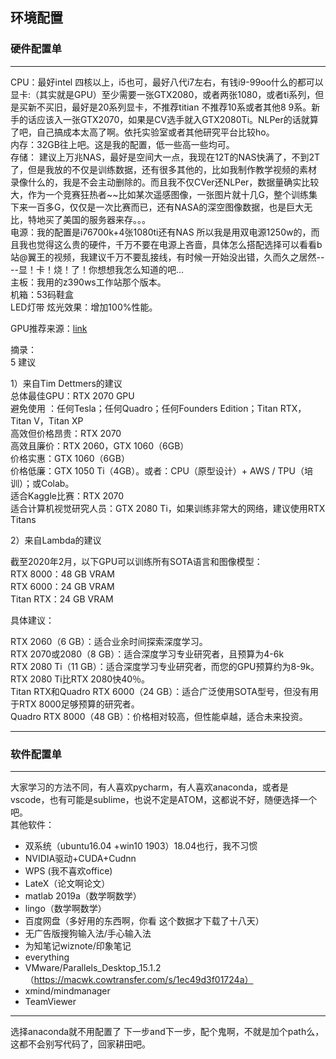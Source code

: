 ## 环境配置

### 硬件配置单

*****
CPU：最好intel 四核以上，i5也可，最好八代i7左右，有钱i9-99oo什么的都可以   
显卡:（其实就是GPU）至少需要一张GTX2080，或者两张1080，或者ti系列，但是买新不买旧，最好是20系列显卡，不推荐titian 不推荐10系或者其他8 9系。新手的话应该入一张GTX2070，如果是CV选手就入GTX2080Ti。NLPer的话就算了吧，自己搞成本太高了啊。依托实验室或者其他研究平台比较ho。  
内存：32GB往上吧。这是我的配置，低一些高一些均可。  
存储： 建议上万兆NAS，最好是空间大一点，我现在12T的NAS快满了，不到2T了，但是我放的不仅是训练数据，还有很多其他的，比如我制作教学视频的素材 录像什么的，我是不会主动删除的。而且我不仅CVer还NLPer，数据量确实比较大，作为一个竞赛狂热者~~比如某次遥感图像，一张图片就十几G，整个训练集下来一百多G，仅仅是一次比赛而已，还有NASA的深空图像数据，也是巨大无比，特地买了美国的服务器来存。。。  
电源：我的配置是i76700k+4张1080ti还有NAS 所以我是用双电源1250w的，而且我也觉得这么贵的硬件，千万不要在电源上吝啬，具体怎么搭配选择可以看看b站@翼王的视频，我建议千万不要乱接线，有时候一开始没出错，久而久之居然----显！卡！烧！了！你想想我怎么知道的吧...   
主板：我用的z390ws工作站那个版本。  
机箱：53码鞋盒  
LED灯带 炫光效果：增加100%性能。  

GPU推荐来源：<a href= "https://mp.weixin.qq.com/s?__biz=MzI5MDUyMDIxNA==&mid=2247493903&idx=1&sn=f4915e27ac2d74f13399b27889303956&chksm=ec1c04f6db6b8de0b4fec29e12ce39e9a0a0048db790269c72060f3dfbdac8898d3878951e78&mpshare=1&scene=1&srcid=&sharer_sharetime=1584151208992&sharer_shareid=98a873b4dfa9c44786aa0623dcf691fb&key=3b0e800a5b4608695fb6967bebd723dd53d5221d65b6a197ff7eb6bc4265c1b3e7073246efb8da99fad51081546e7a715b226f914d9c481f1f5333e6c1c156c52ed85316018630a47b97e6245bd06742&ascene=1&uin=MTM5ODU1MDU0MQ%3D%3D&devicetype=Windows+10&version=62080079&lang=zh_CN&exportkey=AVifK%2BC5inxpD%2F02IJr%2Bn%2Fc%3D&pass_ticket=v8dMP164OAodO0vpFcXnI1nhXGwC3KPdJerg%2F0HXoLhISmUXj9ZBDrp0x1KQeMcF">link </a>  

摘录：  
5 建议  

1）来自Tim Dettmers的建议  
总体最佳GPU：RTX 2070 GPU  
避免使用 ：任何Tesla；任何Quadro；任何Founders Edition；Titan RTX，Titan V，Titan XP  
高效但价格昂贵：RTX 2070  
高效且廉价：RTX 2060，GTX 1060（6GB）  
价格实惠：GTX 1060（6GB）  
价格低廉：GTX 1050 Ti（4GB）。或者：CPU（原型设计）+ AWS / TPU（培训）；或Colab。  
适合Kaggle比赛：RTX 2070  
适合计算机视觉研究人员：GTX 2080 Ti，如果训练非常大的网络，建议使用RTX Titans  

2）来自Lambda的建议  

截至2020年2月，以下GPU可以训练所有SOTA语言和图像模型：  
RTX 8000：48 GB VRAM  
RTX 6000：24 GB VRAM  
Titan RTX：24 GB VRAM  

具体建议：  

RTX 2060（6 GB）：适合业余时间探索深度学习。  
RTX 2070或2080（8 GB）：适合深度学习专业研究者，且预算为4-6k  
RTX 2080 Ti（11 GB）：适合深度学习专业研究者，而您的GPU预算约为8-9k。RTX 2080 Ti比RTX 2080快40％。  
Titan RTX和Quadro RTX 6000（24 GB）：适合广泛使用SOTA型号，但没有用于RTX 8000足够预算的研究者。  
Quadro RTX 8000（48 GB）：价格相对较高，但性能卓越，适合未来投资。  

*****
### 软件配置单  

*****
大家学习的方法不同，有人喜欢pycharm，有人喜欢anaconda，或者是vscode，也有可能是sublime，也说不定是ATOM，这都说不好，随便选择一个吧。  
其他软件：
- 双系统（ubuntu16.04 +win10 1903）18.04也行，我不习惯
- NVIDIA驱动+CUDA+Cudnn
- WPS (我不喜欢office)
- LateX（论文啊论文）
- matlab 2019a（数学啊数学）
- lingo（数学啊数学）
- 百度网盘（多好用的东西啊，你看 这个数据才下载了十八天）
- 无广告版搜狗输入法/手心输入法
- 为知笔记wiznote/印象笔记
- everything
- VMware/Parallels_Desktop_15.1.2（https://macwk.cowtransfer.com/s/1ec49d3f01724a）
- xmind/mindmanager
- TeamViewer

*****
选择anaconda就不用配置了 下一步and下一步，配个鬼啊，不就是加个path么，这都不会别写代码了，回家耕田吧。
